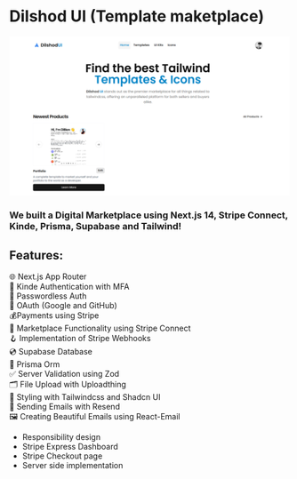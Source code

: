 # Dilshod UI (Template maketplace)

![Home page](/public/images/dilshod-ui_home.png)

### We built a Digital Marketplace using Next.js 14, Stripe Connect, Kinde, Prisma, Supabase and Tailwind!

## Features: 

🌐 Next.js App Router <br />
🔐 Kinde Authentication with MFA <br />
📧 Passwordless Auth <br />
🔑 OAuth (Google and GitHub) <br />
💰Payments using Stripe  <br />
🏪 Marketplace Functionality using Stripe Connect <br />
🪝 Implementation of Stripe Webhooks <br />
💿 Supabase Database <br />
💨 Prisma Orm <br />
✅ Server Validation using Zod <br />
🗂️ File Upload with Uploadthing <br />
🎨 Styling with Tailwindcss and Shadcn UI <br />
📧 Sending Emails with Resend <br />
🖼️ Creating Beautiful Emails using React-Email <br />

- Responsibility design
- Stripe Express Dashboard
- Stripe Checkout page
- Server side implementation 
